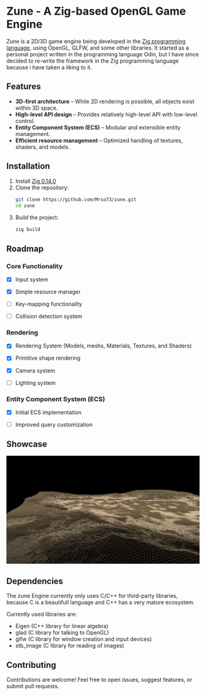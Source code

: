 # Zune - A Zig-based OpenGL Game Engine

Zune is a 2D/3D game engine being developed in the [Zig programming language](https://ziglang.org/), using OpenGL, GLFW, and 
some other libraries. It started as a personal project written in the programming language Odin, but I have since decided to
re-write the framework in the Zig programming language because i have taken a liking to it.


## Features

- **3D-first architecture** – While 2D rendering is possible, all objects exist within 3D space.
- **High-level API design** – Provides relatively high-level API with low-level control.
- **Entity Component System (ECS)** – Modular and extensible entity management.
- **Efficient resource management** – Optimized handling of textures, shaders, and models.


## Installation

1. Install [Zig 0.14.0](https://ziglang.org/download/)
2. Clone the repository:
   ```sh
   git clone https://github.com/Mrso73/zune.git
   cd zune
   ```
3. Build the project:
   ```sh
   zig build
   ```


## Roadmap

### Core Functionality
- [x] Input system
- [x] Simple resource manager
- [ ] Key-mapping functionality
- [ ] Collision detection system


### Rendering
- [x] Rendering System (Models, meshs, Materials, Textures, and Shaders)
- [x] Primitive shape rendering
- [x] Camera system
- [ ] Lighting system


### Entity Component System (ECS)
- [x] Initial ECS implementation
- [ ] Improved query customization


## Showcase

![Polygon Heightmap](img/img1.png?raw=true "Polygon Heightmap")


## Dependencies

The zune Engine currently only uses C/C++ for third-party libraries, because C is a beautifull language and C++ has a very mature ecosystem.

Currently used libraries are:
- Eigen (C++ library for linear algebra)
- glad (C library for talking to OpenGL)
- glfw (C library for window creation and input devices)
- stb_image (C library for reading of images)


## Contributing
Contributions are welcome! Feel free to open issues, suggest features, or submit pull requests.


